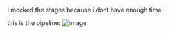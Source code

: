 I mocked the stages because i dont have enough time.

this is the pipeline:
![image](https://github.com/user-attachments/assets/85833a74-7a6b-430d-9e59-6b417fbea3de)

